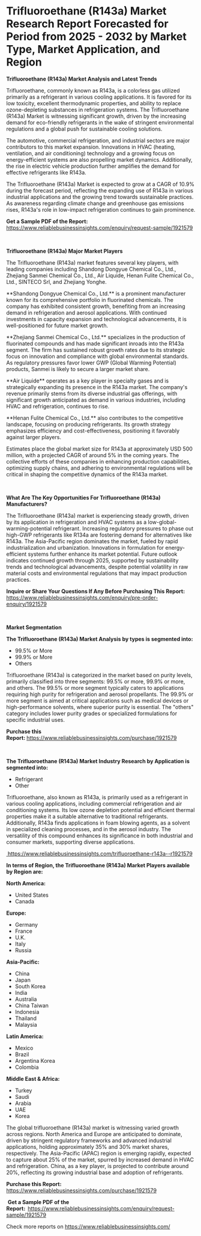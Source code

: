 <p><h1>Trifluoroethane (R143a) Market Research Report Forecasted for Period from 2025 -  2032 by Market Type, Market Application, and Region</h1></p><p><strong>Trifluoroethane (R143a) Market Analysis and Latest Trends</strong></p>
<p><p>Trifluoroethane, commonly known as R143a, is a colorless gas utilized primarily as a refrigerant in various cooling applications. It is favored for its low toxicity, excellent thermodynamic properties, and ability to replace ozone-depleting substances in refrigeration systems. The Trifluoroethane (R143a) Market is witnessing significant growth, driven by the increasing demand for eco-friendly refrigerants in the wake of stringent environmental regulations and a global push for sustainable cooling solutions.</p><p>The automotive, commercial refrigeration, and industrial sectors are major contributors to this market expansion. Innovations in HVAC (heating, ventilation, and air conditioning) technology and a growing focus on energy-efficient systems are also propelling market dynamics. Additionally, the rise in electric vehicle production further amplifies the demand for effective refrigerants like R143a.</p><p>The Trifluoroethane (R143a) Market is expected to grow at a CAGR of 10.9% during the forecast period, reflecting the expanding use of R143a in various industrial applications and the growing trend towards sustainable practices. As awareness regarding climate change and greenhouse gas emissions rises, R143a's role in low-impact refrigeration continues to gain prominence.</p></p>
<p><strong>Get a Sample PDF of the Report:&nbsp;</strong> <a href="https://www.reliablebusinessinsights.com/enquiry/request-sample/1921579?utm_campaign=3455&utm_medium=2&utm_source=Github&utm_content=ia&utm_term=03042025&utm_id=trifluoroethane-r143a">https://www.reliablebusinessinsights.com/enquiry/request-sample/1921579</a></p>
<p>&nbsp;</p>
<p><strong>Trifluoroethane (R143a) Major Market Players</strong></p>
<p><p>The Trifluoroethane (R143a) market features several key players, with leading companies including Shandong Dongyue Chemical Co., Ltd., Zhejiang Sanmei Chemical Co., Ltd., Air Liquide, Henan Fulite Chemical Co., Ltd., SINTECO Srl, and Zhejiang Yonghe. </p><p>**Shandong Dongyue Chemical Co., Ltd.** is a prominent manufacturer known for its comprehensive portfolio in fluorinated chemicals. The company has exhibited consistent growth, benefiting from an increasing demand in refrigeration and aerosol applications. With continued investments in capacity expansion and technological advancements, it is well-positioned for future market growth.</p><p>**Zhejiang Sanmei Chemical Co., Ltd.** specializes in the production of fluorinated compounds and has made significant inroads into the R143a segment. The firm has sustained robust growth rates due to its strategic focus on innovation and compliance with global environmental standards. As regulatory pressures favor lower GWP (Global Warming Potential) products, Sanmei is likely to secure a larger market share.</p><p>**Air Liquide** operates as a key player in specialty gases and is strategically expanding its presence in the R143a market. The company's revenue primarily stems from its diverse industrial gas offerings, with significant growth anticipated as demand in various industries, including HVAC and refrigeration, continues to rise.</p><p>**Henan Fulite Chemical Co., Ltd.** also contributes to the competitive landscape, focusing on producing refrigerants. Its growth strategy emphasizes efficiency and cost-effectiveness, positioning it favorably against larger players.</p><p>Estimates place the global market size for R143a at approximately USD 500 million, with a projected CAGR of around 5% in the coming years. The collective efforts of these companies in enhancing production capabilities, optimizing supply chains, and adhering to environmental regulations will be critical in shaping the competitive dynamics of the R143a market.</p></p>
<p>&nbsp;</p>
<p><strong>What Are The Key Opportunities For Trifluoroethane (R143a) Manufacturers?</strong></p>
<p><p>The Trifluoroethane (R143a) market is experiencing steady growth, driven by its application in refrigeration and HVAC systems as a low-global-warming-potential refrigerant. Increasing regulatory pressures to phase out high-GWP refrigerants like R134a are fostering demand for alternatives like R143a. The Asia-Pacific region dominates the market, fueled by rapid industrialization and urbanization. Innovations in formulation for energy-efficient systems further enhance its market potential. Future outlook indicates continued growth through 2025, supported by sustainability trends and technological advancements, despite potential volatility in raw material costs and environmental regulations that may impact production practices.</p></p>
<p><strong>Inquire or Share Your Questions If Any Before Purchasing This Report:</strong> <a href="https://www.reliablebusinessinsights.com/enquiry/pre-order-enquiry/1921579?utm_campaign=3455&utm_medium=2&utm_source=Github&utm_content=ia&utm_term=03042025&utm_id=trifluoroethane-r143a">https://www.reliablebusinessinsights.com/enquiry/pre-order-enquiry/1921579</a></p>
<p>&nbsp;</p>
<p><strong>Market Segmentation</strong></p>
<p><strong>The Trifluoroethane (R143a) Market Analysis by types is segmented into:</strong></p>
<p><ul><li>99.5% or More</li><li>99.9% or More</li><li>Others</li></ul></p>
<p><p>Trifluoroethane (R143a) is categorized in the market based on purity levels, primarily classified into three segments: 99.5% or more, 99.9% or more, and others. The 99.5% or more segment typically caters to applications requiring high purity for refrigeration and aerosol propellants. The 99.9% or more segment is aimed at critical applications such as medical devices or high-performance solvents, where superior purity is essential. The "others" category includes lower purity grades or specialized formulations for specific industrial uses.</p></p>
<p><strong>Purchase this Report:&nbsp;</strong><a href="https://www.reliablebusinessinsights.com/purchase/1921579?utm_campaign=3455&utm_medium=2&utm_source=Github&utm_content=ia&utm_term=03042025&utm_id=trifluoroethane-r143a">https://www.reliablebusinessinsights.com/purchase/1921579</a></p>
<p>&nbsp;</p>
<p><strong>The Trifluoroethane (R143a) Market Industry Research by Application is segmented into:</strong></p>
<p><ul><li>Refrigerant</li><li>Other</li></ul></p>
<p><p>Trifluoroethane, also known as R143a, is primarily used as a refrigerant in various cooling applications, including commercial refrigeration and air conditioning systems. Its low ozone depletion potential and efficient thermal properties make it a suitable alternative to traditional refrigerants. Additionally, R143a finds applications in foam blowing agents, as a solvent in specialized cleaning processes, and in the aerosol industry. The versatility of this compound enhances its significance in both industrial and consumer markets, supporting diverse applications.</p></p>
<p><a href="https://www.reliablebusinessinsights.com/trifluoroethane-r143a--r1921579?utm_campaign=3455&utm_medium=2&utm_source=Github&utm_content=ia&utm_term=03042025&utm_id=trifluoroethane-r143a">&nbsp;https://www.reliablebusinessinsights.com/trifluoroethane-r143a--r1921579</a></p>
<p><strong>In terms of Region, the Trifluoroethane (R143a) Market Players available by Region are:</strong></p>
<p>
    <p> <strong> North America: </strong>
        <ul>
            <li>United States</li>
            <li>Canada</li>
        </ul>
        </p> 
    <p> <strong> Europe: </strong>
        <ul>
            <li>Germany</li>
            <li>France</li>
            <li>U.K.</li>
            <li>Italy</li>
            <li>Russia</li>
        </ul>
        </p> 
    <p> <strong> Asia-Pacific: </strong>
        <ul>
            <li>China</li>
            <li>Japan</li>
            <li>South Korea</li>
            <li>India</li>
            <li>Australia</li>
            <li>China Taiwan</li>
            <li>Indonesia</li>
            <li>Thailand</li>
            <li>Malaysia</li>
        </ul>
        </p> 
    <p> <strong> Latin America: </strong>
        <ul>
            <li>Mexico</li>
            <li>Brazil</li>
            <li>Argentina Korea</li>
            <li>Colombia</li>
        </ul>
        </p> 
    <p> <strong> Middle East & Africa: </strong>
        <ul>
            <li>Turkey</li>
            <li>Saudi</li>
            <li>Arabia</li>
            <li>UAE</li>
            <li>Korea</li>
        </ul>
    </p>
    </p>
<p><p>The global trifluoroethane (R143a) market is witnessing varied growth across regions. North America and Europe are anticipated to dominate, driven by stringent regulatory frameworks and advanced industrial applications, holding approximately 35% and 30% market shares, respectively. The Asia-Pacific (APAC) region is emerging rapidly, expected to capture about 25% of the market, spurred by increased demand in HVAC and refrigeration. China, as a key player, is projected to contribute around 20%, reflecting its growing industrial base and adoption of refrigerants.</p></p>
<p><strong>Purchase this Report: </strong><a href="https://www.reliablebusinessinsights.com/purchase/1921579?utm_campaign=3455&utm_medium=2&utm_source=Github&utm_content=ia&utm_term=03042025&utm_id=trifluoroethane-r143a">https://www.reliablebusinessinsights.com/purchase/1921579</a></p>
<p>&nbsp;<strong>Get a Sample PDF of the Report:&nbsp;&nbsp;</strong><a href="https://www.reliablebusinessinsights.com/enquiry/request-sample/1921579?utm_campaign=3455&utm_medium=2&utm_source=Github&utm_content=ia&utm_term=03042025&utm_id=trifluoroethane-r143a">https://www.reliablebusinessinsights.com/enquiry/request-sample/1921579</a></p>
<p><strong></strong></p>
<p>Check more reports on <a href="https://www.reliablebusinessinsights.com/?utm_campaign=3455&utm_medium=2&utm_source=Github&utm_content=ia&utm_term=03042025&utm_id=trifluoroethane-r143a">https://www.reliablebusinessinsights.com/</a></p>